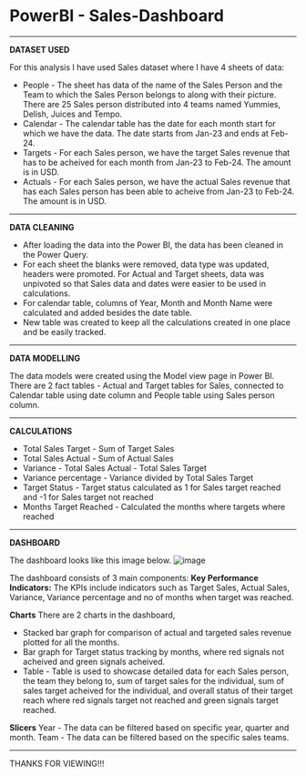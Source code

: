 # PowerBI - Sales-Dashboard
---

**DATASET USED**

For this analysis I have used Sales dataset where I have 4 sheets of data: 

* People - The sheet has data of the name of the Sales Person and the Team to which the Sales Person belongs to along with their picture. There are 25 Sales person distributed into 4 teams named Yummies, Delish, Juices and Tempo.
* Calendar - The calendar table has the date for each month start for which we have the data. The date starts from Jan-23 and ends at Feb-24.
* Targets - For each Sales person, we have the target Sales revenue that has to be acheived for each month from Jan-23 to Feb-24. The amount is in USD.
* Actuals - For each Sales person, we have the actual Sales revenue that has each Sales person has been able to acheive from Jan-23 to Feb-24. The amount is in USD.
---

**DATA CLEANING**

* After loading the data into the Power BI, the data has been cleaned in the Power Query.
* For each sheet the blanks were removed, data type was updated, headers were promoted. For Actual and Target sheets, data was unpivoted so that Sales data and dates were easier to be used in calculations.
* For calendar table, columns of Year, Month and Month Name were calculated and added besides the date table.
* New table was created to keep all the calculations created in one place and be easily tracked.
---
**DATA MODELLING**

The data models were created using the Model view page in Power BI. 
There are 2 fact tables - Actual and Target tables for Sales, connected to Calendar table using date column and People table using Sales person column.

---

**CALCULATIONS**

* Total Sales Target - Sum of Target Sales
* Total Sales Actual - Sum of Actual Sales
* Variance - Total Sales Actual - Total Sales Target
* Variance percentage - Variance divided by Total Sales Target
* Target Status - Target status calculated as 1 for Sales target reached and -1 for Sales target not reached
* Months Target Reached - Calculated the months where targets where reached
 ---

 **DASHBOARD**

 The dashboard looks like this image below.
![image](https://github.com/user-attachments/assets/aaf91885-9d5a-4286-ac2f-8e1093210702)


 The dashboard consists of 3 main components: 
 **Key Performance Indicators:** 
 The KPIs include indicators such as Target Sales, Actual Sales, Variance, Variance percentage and no of months when target was reached.

 **Charts**
 There are 2 charts in the dashboard, 
 * Stacked bar graph for comparison of actual and targeted sales revenue plotted for all the months.
 * Bar graph for Target status tracking by months, where red signals not acheived and green signals acheived.
 * Table - Table is used to showcase detailed data for each Sales person, the team they belong to, sum of target sales for the individual, sum of sales target acheived for the individual, and overall status of 
   their target reach where red signals target not reached and green signals target reached.

**Slicers**
Year - The data can be filtered based on specific year, quarter and month.
Team - The data can be filtered based on the specific sales teams.

---
THANKS FOR VIEWING!!!


